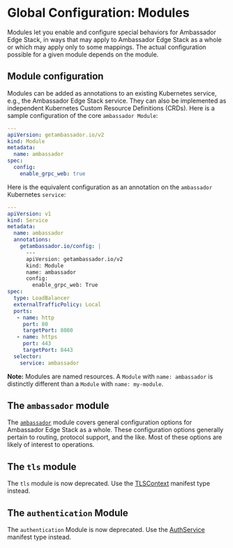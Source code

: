 # Global Configuration: Modules

Modules let you enable and configure special behaviors for Ambassador Edge Stack, in ways that may apply to Ambassador Edge Stack as a whole or which may apply only to some mappings. The actual configuration possible for a given module depends on the module.

## Module configuration

Modules can be added as annotations to an existing Kubernetes service, e.g., the Ambassador Edge Stack service. They can also be implemented as independent Kubernetes Custom Resource Definitions (CRDs). Here is a sample configuration of the core `ambassador Module`:

```yaml
---
apiVersion: getambassador.io/v2
kind: Module
metadata:
  name: ambassador
spec:
  config:
    enable_grpc_web: true
```

Here is the equivalent configuration as an annotation on the `ambassador` Kubernetes `service`:

```yaml
---
apiVersion: v1
kind: Service
metadata:
  name: ambassador
  annotations:
    getambassador.io/config: |
      ---
      apiVersion: getambassador.io/v2
      kind: Module
      name: ambassador
      config:
        enable_grpc_web: True
spec:
  type: LoadBalancer
  externalTrafficPolicy: Local
  ports:
   - name: http
     port: 80
     targetPort: 8080
   - name: https
     port: 443
     targetPort: 8443
  selector:
    service: ambassador
```

**Note:** Modules are named resources. A `Module` with `name: ambassador` is distinctly different than a `Module` with `name: my-module`.
 
## The `ambassador` module

The [`ambassador`](../core/ambassador) module covers general configuration options for Ambassador Edge Stack as a whole. These configuration options generally pertain to routing, protocol support, and the like. Most of these options are likely of interest to operations.

## The `tls` module

The `tls` module is now deprecated. Use the [TLSContext](../core/tls) manifest type instead.

## The `authentication` Module

The `authentication` Module is now deprecated. Use the [AuthService](../services/auth-service) manifest type instead.
